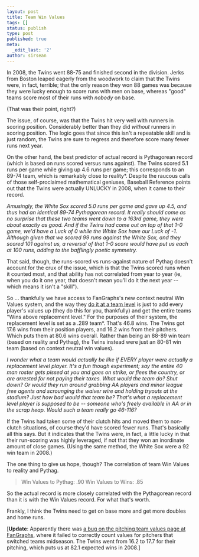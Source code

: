 ```yaml
---
layout: post
title: Team Win Values
tags: []
status: publish
type: post
published: true
meta:
  _edit_last: '2'
author: sirsean
---
```

In 2008, the Twins went 88-75 and finished second in the division. Jerks from Boston leaped eagerly from the woodwork to claim that the Twins were, in fact, terrible; that the only reason they won 88 games was because they were lucky enough to score runs with men on base, whereas "good" teams score most of their runs with <em>nobody</em> on base.

(That was their point, right?)

The issue, of course, was that the Twins hit very well with runners in scoring position. Considerably better than they did <em>without</em> runners in scoring position. The logic goes that since this isn't a repeatable skill and is just random, the Twins are sure to regress and therefore score many fewer runs next year.

On the other hand, the best predictor of actual record is Pythagorean record (which is based on runs scored versus runs against). The Twins scored 5.1 runs per game while giving up 4.6 runs per game; this corresponds to an 89-74 team, which is remarkably close to reality*. Despite the raucous calls of those self-proclaimed mathematical geniuses, Baseball Reference points out that the Twins were actually UNLUCKY in 2008, when it came to their record.

<em>Amusingly, the White Sox scored 5.0 runs per game and gave up 4.5, and thus had an identical 89-74 Pythagorean record. It really should come as no surprise that these two teams went down to a 163rd game, they were about exactly as good. And if the Twins had come out on top of that 1-0 game, we'd have a Luck of 0 while the White Sox have our Luck of -1. Although given that we scored 99 runs against the White Sox, and they scored 101 against us, a reversal of that 1-0 score would have put us each at 100 runs, adding to the bafflingly poetic symmetry.</em>

That said, though, the runs-scored vs runs-against nature of Pythag doesn't account for the crux of the issue, which is that the Twins scored runs when it counted most, and that ability has not correlated from year to year (ie, when you do it one year, that doesn't mean you'll do it the next year -- which means it isn't a "skill").

So ... thankfully we have access to FanGraphs's new context neutral Win Values system, and the way they <a href="http://www.fangraphs.com/blogs/index.php/team-win-values/">do it at a team level</a> is just to add every player's values up (they do this for you, thankfully) and get the entire teams "Wins above replacement level." For the purposes of their system, the replacement level is set as a .289 team*. That's 46.8 wins. The Twins got 17.6 wins from their position players, and 16.2 wins from their pitchers. Which puts them at 80.6 wins overall. Rather than being an 88-89 win team (based on reality and Pythag), the Twins instead were just an 80-81 win team (based on context neutral win values).

<em>I wonder what a team would actually be like if EVERY player were actually a replacement level player. It's a fun though experiment; say the entire 40 man roster gets pissed at you and goes on strike, or flees the country, or are arrested for not paying their taxes. What would the team do? Shut down? Or would they run around grabbing AA players and minor league free agents and scrounging the waiver wire and holding tryouts at the stadium? Just how bad would that team be? That's what a replacement level player is supposed to be -- someone who's freely available in AA or in the scrap heap. Would such a team really go 46-116?</em>

If the Twins had taken some of their clutch hits and moved them to non-clutch situations, of course they'd have scored fewer runs. That's basically all this says. But it indicates that the Twins were, in fact, a little lucky in that their run-scoring was highly leveraged, if not that they won an inordinate amount of close games. (Using the same method, the White Sox were a 92 win team in 2008.)

The one thing to give us hope, though? The correlation of team Win Values to reality and Pythag.
<blockquote>Win Values to Pythag: .90
Win Values to Wins: .85</blockquote>
So the actual record is more closely correlated with the Pythagorean record than it is with the Win Values record. For what that's worth.

Frankly, I think the Twins need to get on base more and get more doubles and home runs.

[<strong>Update</strong>: Apparently there was <a href="http://www.fangraphs.com/blogs/index.php/team-pages-bug-fixed/">a bug on the pitching team values page at FanGraphs</a>, where it failed to correctly count values for pitchers that switched teams midseason. The Twins went from 16.2 to 17.7 for their pitching, which puts us at 82.1 expected wins in 2008.] 
